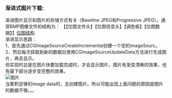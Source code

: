 ### 渐进式图片下载:   
渐进图片显示和图片的存储方式有关（Baseline JPEG和Progressive JPEG）。通常BMP图像文件的结构为：
【【位图文件头】【位图信息头】【调色板】【位图数据】】[位图结构](http://wenku.baidu.com/view/4e84dad4195f312b3169a59f.html?re=view)  
渐进显示思路：  
1、首先通过CGImageSourceCreateIncremental创建一个空的imageSourc。  
2、然后每次获取到新的数据后使用CGImageSourceUpdateData方法进行生成图片，再去显示。  
但实现时总是在图片快要加载完成时，才会显示图片，图片有渐变清晰的效果，也有最下部分逐步变完整的效果。   
![图片](../../images/Incrementally.png)   
当累积足够的image data时，去创建图片。所以可能出现上面问题的原因是图片的数据不够。。。
